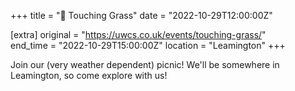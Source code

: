 +++
title = "🌳 Touching Grass"
date = "2022-10-29T12:00:00Z"

[extra]
original = "https://uwcs.co.uk/events/touching-grass/"    
end_time = "2022-10-29T15:00:00Z"
location = "Leamington"
+++

Join our (very weather dependent) picnic! We'll be somewhere in Leamington, so come explore with us!
